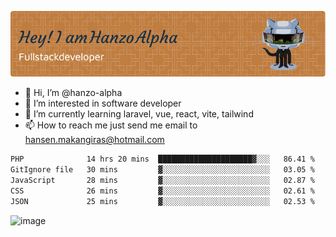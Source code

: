 ![Header](./github-header-image.png)

- 👋 Hi, I’m @hanzo-alpha
- 👀 I’m interested in software developer
- 🌱 I’m currently learning laravel, vue, react, vite, tailwind
- 📫 How to reach me just send me email to hansen.makangiras@hotmail.com 

<!---
hanzo-alpha/hanzo-alpha is a ✨ special ✨ repository because its `README.md` (this file) appears on your GitHub profile.
You can click the Preview link to take a look at your changes.
--->

<!--START_SECTION:waka-->

```txt
PHP              14 hrs 20 mins  █████████████████████▓░░░   86.41 %
GitIgnore file   30 mins         ▓░░░░░░░░░░░░░░░░░░░░░░░░   03.05 %
JavaScript       28 mins         ▓░░░░░░░░░░░░░░░░░░░░░░░░   02.87 %
CSS              26 mins         ▓░░░░░░░░░░░░░░░░░░░░░░░░   02.61 %
JSON             25 mins         ▓░░░░░░░░░░░░░░░░░░░░░░░░   02.53 %
```

<!--END_SECTION:waka-->

![image](https://github.com/hanzo-alpha/hanzo-alpha/assets/111342797/c4bd2977-6123-4017-8652-6e166259b484)

